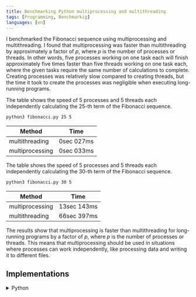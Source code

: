 ```yaml
---
title: Benchmarking Python multiprocessing and multithreading
tags: [Programming, Benchmarkig]
languages: [en]
---
```


I benchmarked the Fibonacci sequence using multiprocessing and multithreading. I
found that multiprocessing was faster than multithreading by approximately a
factor of _p_, where _p_ is the number of processes or threads. In other words,
five processes working on one task each will finish approximately five times
faster than five threads working on one task each, where the given tasks require
the same number of calculations to complete. Creating processes was relatively
slow compared to creating threads, but the time it took to create the processes
was negligible when executing long-running programs.

The table shows the speed of 5 processes and 5 threads each independently
calculating the 25-th term of the Fibonacci sequence.

```bash
python3 fibonacci.py 25 5
```

| Method          | Time       |
| --------------- | ---------- |
| multithreading  | 0sec 027ms |
| multiprocessing | 0sec 033ms |

The table shows the speed of 5 processes and 5 threads each independently
calculating the 30-th term of the Fibonacci sequence.

```bash
python3 fibonacci.py 30 5
```

| Method          | Time        |
| --------------- | ----------- |
| multiprocessing | 13sec 143ms |
| multithreading  | 66sec 397ms |

The results show that multiprocessing is faster than multithreading for
long-running programs by a factor of _p_, where _p_ is the number of processes
or threads. This means that multiprocessing should be used in situations where
processes can work independently, like processing data and writing it to
different files.

## Implementations

<details>
<summary>Python</summary>
{% highlight python %}
{% include_relative assets/fibonacci.py %}
{% endhighlight %}
</details>
